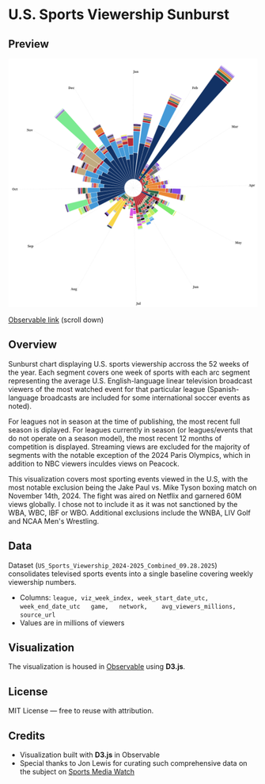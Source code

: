 # U.S. Sports Viewership Sunburst

## Preview

![Sunburst](Sunburst.png)

[Observable link](https://observablehq.com/d/160e3f09561cd8b2) (scroll down)

## Overview

Sunburst chart displaying U.S. sports viewership accross the 52 weeks of the year. Each segment covers one week of sports with each arc segment representing the average U.S. English-language linear television broadcast viewers of the most watched event for that particular league (Spanish-language broadcasts are included for some international soccer events as noted).

For leagues not in season at the time of publishing, the most recent full season is diplayed. For leagues currently in season (or leagues/events that do not operate on a season model), the most recent 12 months of competition is displayed. Streaming views are excluded for the majority of segments with the notable exception of the 2024 Paris Olympics, which in addition to NBC viewers inculdes views on Peacock.

This visualization covers most sporting events viewed in the U.S, with the most notable exclusion being the Jake Paul vs. Mike Tyson boxing match on November 14th, 2024. The fight was aired on Netflix and garnered 60M views globally. I chose not to include it as it was not sanctioned by the WBA, WBC, IBF or WBO. Additional exclusions include the WNBA, LIV Golf and NCAA Men's Wrestling.

## Data
Dataset (`US_Sports_Viewership_2024-2025_Combined_09.28.2025`) consolidates televised sports events into a single baseline covering weekly viewership numbers.  
- Columns: `league,	viz_week_index, week_start_date_utc,	week_end_date_utc	game,	network,	avg_viewers_millions,	source_url`
- Values are in millions of viewers 

## Visualization
The visualization is housed in [Observable](https://observablehq.com/d/160e3f09561cd8b2) using **D3.js**.  

## License
MIT License — free to reuse with attribution.  


## Credits
- Visualization built with **D3.js** in Observable
- Special thanks to Jon Lewis for curating such comprehensive data on the subject on [Sports Media Watch](https://www.sportsmediawatch.com/)
